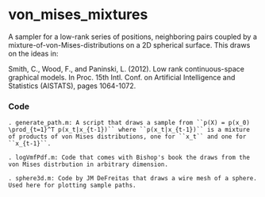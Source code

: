 von_mises_mixtures
==================

A sampler for a low-rank series of positions, neighboring pairs coupled by a mixture-of-von-Mises-distributions on a 2D spherical surface. This draws on the ideas in: 

Smith, C., Wood, F., and Paninski, L. (2012). Low rank continuous-space graphical models. In Proc. 15th Intl. Conf. on Artificial Intelligence and Statistics (AISTATS), pages 1064-1072.

### Code

    . generate_path.m: A script that draws a sample from ``p(X) = p(x_0) \prod_{t=1}^T p(x_t|x_{t-1})`` where ``p(x_t|x_{t-1})`` is a mixture of products of von Mises distributions, one for ``x_t`` and one for ``x_{t-1}``.

    . logVmfPdf.m: Code that comes with Bishop's book the draws from the von Mises distrbution in arbitrary dimension.

    . sphere3d.m: Code by JM DeFreitas that draws a wire mesh of a sphere. Used here for plotting sample paths.
